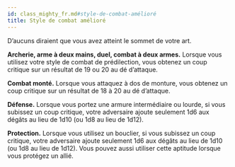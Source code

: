 ```yaml
---
id: class_mighty_fr.md#style-de-combat-amélioré
title: Style de combat amélioré
---
```


D’aucuns diraient que vous avez atteint le sommet de votre art.

**Archerie, arme à deux mains, duel, combat à deux armes.** Lorsque vous utilisez votre style de combat de prédilection, vous obtenez un coup critique sur un résultat de 19 ou 20 au dé d’attaque.

**Combat monté.** Lorsque vous attaquez à dos de monture, vous obtenez un coup critique sur un résultat de 18 à 20 au dé d’attaque.

**Défense.** Lorsque vous portez une armure intermédiaire ou lourde, si vous subissez un coup critique, votre adversaire ajoute seulement 1d6 aux dégâts au lieu de 1d10 (ou 1d8 au lieu de 1d12).

**Protection.** Lorsque vous utilisez un bouclier, si vous subissez un coup critique, votre adversaire ajoute seulement 1d6 aux dégâts au lieu de 1d10 (ou 1d8 au lieu de 1d12). Vous pouvez aussi utiliser cette aptitude lorsque vous protégez un allié.

